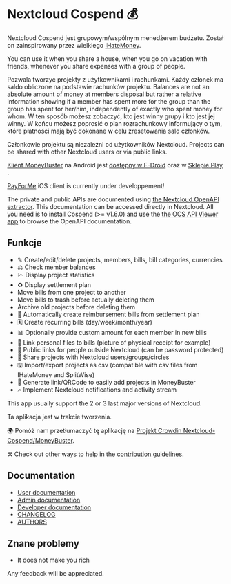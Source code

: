 # Nextcloud Cospend 💰

Nextcloud Cospend jest grupowym/wspólnym menedżerem budżetu. Został on zainspirowany przez wielkiego [IHateMoney](https://github.com/spiral-project/ihatemoney/).

You can use it when you share a house, when you go on vacation with friends, whenever you share expenses with a group of people.

Pozwala tworzyć projekty z użytkownikami i rachunkami. Każdy członek ma saldo obliczone na podstawie rachunków projektu. Balances are not an absolute amount of money at members disposal but rather a relative information showing if a member has spent more for the group than the group has spent for her/him, independently of exactly who spent money for whom. W ten sposób możesz zobaczyć, kto jest winny grupy i kto jest jej winny. W końcu możesz poprosić o plan rozrachunkowy informujący o tym, które płatności mają być dokonane w celu zresetowania sald członków.

Członkowie projektu są niezależni od użytkowników Nextcloud. Projects can be shared with other Nextcloud users or via public links.

[Klient MoneyBuster](https://gitlab.com/eneiluj/moneybuster) na Android jest [dostępny w F-Droid](https://f-droid.org/packages/net.eneiluj.moneybuster/) oraz w [Sklepie Play ](https://play.google.com/store/apps/details?id=net.eneiluj.moneybuster).

[PayForMe](https://github.com/mayflower/PayForMe) iOS client is currently under developpement!

The private and public APIs are documented using [the Nextcloud OpenAPI extractor](https://github.com/nextcloud/openapi-extractor/). This documentation can be accessed directly in Nextcloud. All you need is to install Cospend (>= v1.6.0) and use the [the OCS API Viewer app](https://apps.nextcloud.com/apps/ocs_api_viewer) to browse the OpenAPI documentation.

## Funkcje

* ✎ Create/edit/delete projects, members, bills, bill categories, currencies
* ⚖ Check member balances
* 🗠 Display project statistics
* ♻ Display settlement plan
* Move bills from one project to another
* Move bills to trash before actually deleting them
* Archive old projects before deleting them
* 🎇 Automatically create reimbursement bills from settlement plan
* 🗓 Create recurring bills (day/week/month/year)
* 📊 Optionally provide custom amount for each member in new bills
* 🔗 Link personal files to bills (picture of physical receipt for example)
* 👩 Public links for people outside Nextcloud (can be password protected)
* 👫 Share projects with Nextcloud users/groups/circles
* 🖫 Import/export projects as csv (compatible with csv files from IHateMoney and SplitWise)
* 🔗 Generate link/QRCode to easily add projects in MoneyBuster
* 🗲 Implement Nextcloud notifications and activity stream

This app usually support the 2 or 3 last major versions of Nextcloud.

Ta aplikacja jest w trakcie tworzenia.

🌍 Pomóż nam przetłumaczyć tę aplikację na [Projekt Crowdin Nextcloud-Cospend/MoneyBuster](https://crowdin.com/project/moneybuster).

⚒ Check out other ways to help in the [contribution guidelines](https://github.com/julien-nc/cospend-nc/blob/master/CONTRIBUTING.md).

## Documentation

* [User documentation](https://github.com/julien-nc/cospend-nc/blob/master/docs/user.md)
* [Admin documentation](https://github.com/julien-nc/cospend-nc/blob/master/docs/admin.md)
* [Developer documentation](https://github.com/julien-nc/cospend-nc/blob/master/docs/dev.md)
* [CHANGELOG](https://github.com/julien-nc/cospend-nc/blob/master/CHANGELOG.md#change-log)
* [AUTHORS](https://github.com/julien-nc/cospend-nc/blob/master/AUTHORS.md#authors)

## Znane problemy

* It does not make you rich

Any feedback will be appreciated.

